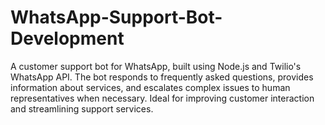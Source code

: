 # WhatsApp-Support-Bot-Development
A customer support bot for WhatsApp, built using Node.js and Twilio's WhatsApp API. The bot responds to frequently asked questions, provides information about services, and escalates complex issues to human representatives when necessary. Ideal for improving customer interaction and streamlining support services.
